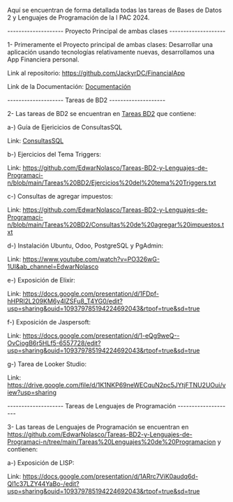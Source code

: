 Aquí se encuentran de forma detallada todas las tareas de Bases de Datos 2 y Lenguajes de Programación de la I PAC 2024.

-------------------- Proyecto Principal de ambas clases --------------------

1- Primeramente el Proyecto principal de ambas clases: Desarrollar una aplicación usando tecnologías relativamente nuevas, desarrollamos una App Financiera personal.

   Link al repositorio: https://github.com/JackyrDC/FinancialApp

   Link de la Documentación: [Documentación](https://docs.google.com/document/d/1mFygPrj6lSseUIzQixMrxu8dPdaocKc4Zx8dSZWR_JU/edit?hl=es "Documentación")

-------------------- Tareas de BD2 --------------------

2- Las tareas de BD2 se encuentran en [Tareas BD2](https://github.com/EdwarNolasco/Tareas-BD2-y-Lenguajes-de-Programaci-n/tree/main/Tareas%20BD2 "Tareas BD2") que contiene:

   a-) Guía de Ejericicios de ConsultasSQL

   Link: [ConsultasSQL](https://github.com/EdwarNolasco/Tareas-BD2-y-Lenguajes-de-Programaci-n/blob/main/Tareas%20BD2/Guia%20de%20Ejercicios%20de%20Consultas%20SQL.sql "ConsultasSQL")
       
   b-) Ejercicios del Tema Triggers: 

   Link: https://github.com/EdwarNolasco/Tareas-BD2-y-Lenguajes-de-Programaci-n/blob/main/Tareas%20BD2/Ejercicios%20del%20tema%20Triggers.txt
   
   c-) Consultas de agregar impuestos:

   Link: https://github.com/EdwarNolasco/Tareas-BD2-y-Lenguajes-de-Programaci-n/blob/main/Tareas%20BD2/Consultas%20de%20agregar%20impuestos.txt

   d-) Instalación Ubuntu, Odoo, PostgreSQL y PgAdmin:

   Link: https://www.youtube.com/watch?v=PO326wG-1UI&ab_channel=EdwarNolasco

   e-) Exposición de Elixir:

   Link: https://docs.google.com/presentation/d/1FDpf-hHPRl2L209KM6y4IZSFu8_T4YG0/edit?usp=sharing&ouid=109379785194224692043&rtpof=true&sd=true

   f-) Exposición de Jaspersoft:

   Link: https://docs.google.com/presentation/d/1-eQg9weQ--OvCiogB6r5HLf5-6557728/edit?usp=sharing&ouid=109379785194224692043&rtpof=true&sd=true

   g-) Tarea de Looker Studio:

   Link: https://drive.google.com/file/d/1K1NKP69neWECquN2pc5JYtjFTNU2UOui/view?usp=sharing

   -------------------- Tareas de Lenguajes de Programación --------------------

3- Las tareas de Lenguajes de Programación se encuentran en https://github.com/EdwarNolasco/Tareas-BD2-y-Lenguajes-de-Programaci-n/tree/main/Tareas%20Lenguajes%20de%20Programacion y contienen:

   a-) Exposición de LISP:

   Link: https://docs.google.com/presentation/d/1ARrc7ViK0audq6d-Ql1c37LZY44YaBo-/edit?usp=sharing&ouid=109379785194224692043&rtpof=true&sd=true
